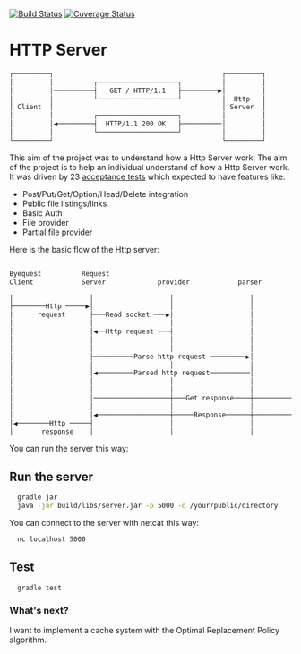 [![Build Status](https://travis-ci.org/fabientownsend/http-server.svg?branch=master)](https://travis-ci.org/fabientownsend/http-server)
[![Coverage Status](https://coveralls.io/repos/github/fabientownsend/http-server/badge.svg?branch=master)](https://coveralls.io/github/fabientownsend/http-server?branch=master)

# HTTP Server

``` bash
┌─────────┐                                          ┌─────────┐
│         │          ┌────────────────────┐          │         │
│         │──────────┤   GET / HTTP/1.1   ├─────────▶│         │
│         │          └────────────────────┘          │  Http   │
│ Client  │                                          │ Server  │
│         │          ┌────────────────────┐          │         │
│         │◀─────────┤  HTTP/1.1 200 OK   ├──────────│         │
│         │          └────────────────────┘          │         │
└─────────┘                                          └─────────┘
```

This aim of the project was to understand how a Http Server work.
The aim of the project is to help an individual understand of how a Http Server
work. It was driven by 23 [acceptance tests](https://github.com/8thlight/cob_spec)
which expected to have features like:

- Post/Put/Get/Option/Head/Delete integration
- Public file listings/links
- Basic Auth
- File provider
- Partial file provider

Here is the basic flow of the Http server:
``` bash

Byequest          Request                                                    Web
Client            Server             provider            parser              Framework

│                   │                   │                   │                   │    
├────────Http ─────▶│                   │                   │                   │    
│      request      ├───Read socket ───▶│                   │                   │    
│                   │                   │                   │                   │    
│                   │◀──Http request ───┤                   │                   │    
│                   │                   │                   │                   │    
│                   │                   │                   │                   │    
│                   ├──────────Parse http request ─────────▶│                   │    
│                   │                   │                   │                   │    
│                   │◀─────────Parsed http request──────────│                   │    
│                   │                   │                   │                   │    
│                   │                   │                   │                   │    
│                   │───────────────────┼───Get response────┼──────────────────▶│    
│                   │                   │                   │                   │    
│                   │◀──────────────────┼─────Response──────┼───────────────────┤    
│◀────────Http ─────┤                   │                   │                   │    
│       response    │                   │                   │                   │    


```

You can run the server this way:

## Run the server
``` bash
  gradle jar
  java -jar build/libs/server.jar -p 5000 -d /your/public/directory
```

You can connect to the server with netcat this way:
``` bash
  nc localhost 5000
```

## Test
``` bash
  gradle test
```

### What's next?

I want to implement a cache system with the Optimal Replacement Policy algorithm.
